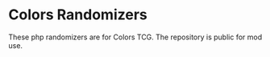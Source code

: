 # Colors Randomizers

These php randomizers are for Colors TCG. The repository is public for mod use.